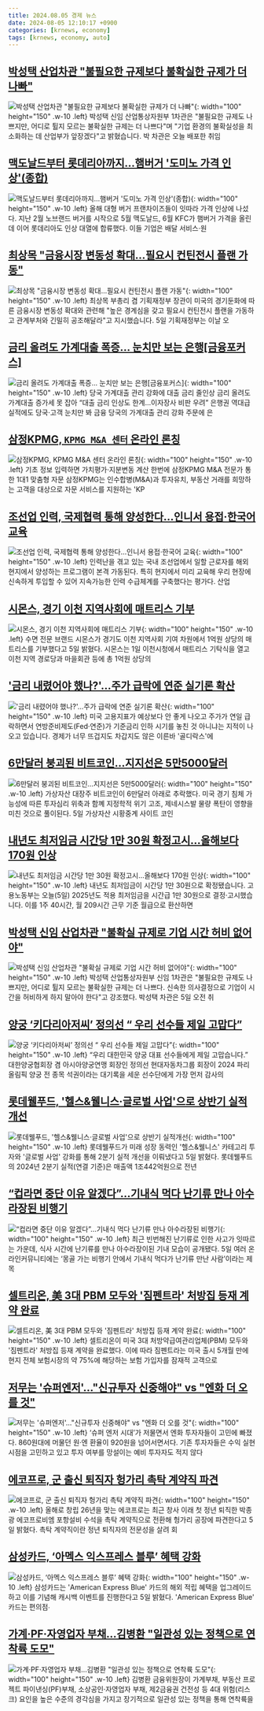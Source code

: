 ```yaml
---
title: 2024.08.05 경제 뉴스
date: 2024-08-05 12:10:17 +0900
categories: [krnews, economy]
tags: [krnews, economy, auto]
---
```

## [박성택 산업차관 "불필요한 규제보다 불확실한 규제가 더 나빠"](https://n.news.naver.com/mnews/article/214/0001365840)

![박성택 산업차관 "불필요한 규제보다 불확실한 규제가 더 나빠"](https://mimgnews.pstatic.net/image/origin/214/2024/08/05/1365840.jpg?type=nf220_150){: width="100" height="150" .w-10 .left}
박성택 신임 산업통상자원부 1차관은 "불필요한 규제도 나쁘지만, 어디로 튈지 모르는 불확실한 규제는 더 나쁘다"며 "기업 환경의 불확실성을 최소화하는 데 산업부가 앞장겠다"고 밝혔습니다. 박 차관은 오늘 배포한 취임

## [맥도날드부터 롯데리아까지…햄버거 '도미노 가격 인상'(종합)](https://n.news.naver.com/mnews/article/277/0005455034)

![맥도날드부터 롯데리아까지…햄버거 '도미노 가격 인상'(종합)](https://mimgnews.pstatic.net/image/origin/277/2024/08/05/5455034.jpg?type=nf220_150){: width="100" height="150" .w-10 .left}
올해 대형 버거 프랜차이즈들이 잇따라 가격 인상에 나섰다. 지난 2월 노브랜드 버거를 시작으로 5월 맥도날드, 6월 KFC가 햄버거 가격을 올린 데 이어 롯데리아도 인상 대열에 합류했다. 이들 기업은 배달 서비스·원

## [최상목 "금융시장 변동성 확대…필요시 컨틴전시 플랜 가동"](https://n.news.naver.com/mnews/article/374/0000396085)

![최상목 "금융시장 변동성 확대…필요시 컨틴전시 플랜 가동"](https://mimgnews.pstatic.net/image/origin/374/2024/08/05/396085.jpg?type=nf220_150){: width="100" height="150" .w-10 .left}
최상목 부총리 겸 기획재정부 장관이 미국의 경기둔화에 따른 금융시장 변동성 확대와 관련해 "높은 경계심을 갖고 필요시 컨틴전시 플랜을 가동하고 관계부처와 긴밀히 공조해달라"고 지시했습니다. 5일 기획재정부는 이날 오

## [금리 올려도 가계대출 폭증… 눈치만 보는 은행[금융포커스]](https://n.news.naver.com/mnews/article/366/0001009842)

![금리 올려도 가계대출 폭증… 눈치만 보는 은행[금융포커스]](https://mimgnews.pstatic.net/image/origin/366/2024/08/05/1009842.jpg?type=nf220_150){: width="100" height="150" .w-10 .left}
당국 가계대출 관리 강화에 대출 금리 줄인상 금리 올려도 가계대출 증가세 못 잡아 “대출 금리 인상도 한계…이자장사 비판 우려” 은행권 역대급 실적에도 당국·고객 눈치만 봐 금융 당국의 가계대출 관리 강화 주문에 은

## [삼정KPMG, `KPMG M&A 센터` 온라인 론칭](https://n.news.naver.com/mnews/article/029/0002892774)

![삼정KPMG, `KPMG M&A 센터` 온라인 론칭](https://mimgnews.pstatic.net/image/origin/029/2024/08/05/2892774.jpg?type=nf220_150){: width="100" height="150" .w-10 .left}
기초 정보 입력하면 가치평가·지분변동 계산 한번에 삼정KPMG M&A 전문가 통한 1대1 맞춤형 자문 삼정KPMG는 인수합병(M&A)과 투자유치, 부동산 거래를 희망하는 고객을 대상으로 자문 서비스를 지원하는 'KP

## [조선업 인력, 국제협력 통해 양성한다…인니서 용접·한국어 교육](https://n.news.naver.com/mnews/article/016/0002345266)

![조선업 인력, 국제협력 통해 양성한다…인니서 용접·한국어 교육](https://mimgnews.pstatic.net/image/origin/016/2024/08/05/2345266.jpg?type=nf220_150){: width="100" height="150" .w-10 .left}
인력난을 겪고 있는 국내 조선업에서 일할 근로자를 해외 현지에서 양성하는 프로그램이 본격 가동된다. 특히 현지에서 미리 교육해 우리 현장에 신속하게 투입할 수 있어 지속가능한 인력 수급체계를 구축했다는 평가다. 산업

## [시몬스, 경기 이천 지역사회에 매트리스 기부](https://n.news.naver.com/mnews/article/016/0002345409)

![시몬스, 경기 이천 지역사회에 매트리스 기부](https://mimgnews.pstatic.net/image/origin/016/2024/08/05/2345409.jpg?type=nf220_150){: width="100" height="150" .w-10 .left}
수면 전문 브랜드 시몬스가 경기도 이천 지역사회 기여 차원에서 1억원 상당의 매트리스를 기부했다고 5일 밝혔다. 시몬스는 1일 이천시청에서 매트리스 기탁식을 열고 이천 지역 경로당과 마을회관 등에 총 1억원 상당의

## ['금리 내렸어야 했나?'…주가 급락에 연준 실기론 확산](https://n.news.naver.com/mnews/article/374/0000396046)

!['금리 내렸어야 했나?'…주가 급락에 연준 실기론 확산](https://mimgnews.pstatic.net/image/origin/374/2024/08/05/396046.jpg?type=nf220_150){: width="100" height="150" .w-10 .left}
미국 고용지표가 예상보다 안 좋게 나오고 주가가 연일 급락하면서 연방준비제도(Fed·연준)가 기준금리 인하 시기를 놓친 것 아니냐는 지적이 나오고 있습니다. 경제가 너무 뜨겁지도 차갑지도 않은 이른바 '골디락스'에

## [6만달러 붕괴된 비트코인…지지선은 5만5000달러](https://n.news.naver.com/mnews/article/018/0005805122)

![6만달러 붕괴된 비트코인…지지선은 5만5000달러](https://mimgnews.pstatic.net/image/origin/018/2024/08/05/5805122.jpg?type=nf220_150){: width="100" height="150" .w-10 .left}
가상자산 대장주 비트코인이 6만달러 아래로 추락했다. 미국 경기 침체 가능성에 따른 투자심리 위축과 함꼐 지정학적 위기 고조, 제네시스발 물량 폭탄이 영향을 미친 것으로 풀이된다. 5일 가상자산 시황중계 사이트 코인

## [내년도 최저임금 시간당 1만 30원 확정고시…올해보다 170원 인상](https://n.news.naver.com/mnews/article/056/0011775064)

![내년도 최저임금 시간당 1만 30원 확정고시…올해보다 170원 인상](https://mimgnews.pstatic.net/image/origin/056/2024/08/05/11775064.jpg?type=nf220_150){: width="100" height="150" .w-10 .left}
내년도 최저임금이 시간당 1만 30원으로 확정됐습니다. 고용노동부는 오늘(5일) 2025년도 적용 최저임금을 시간급 1만 30원으로 결정·고시했습니다. 이를 1주 40시간, 월 209시간 근무 기준 월급으로 환산하면

## [박성택 신임 산업차관 "불확실 규제로 기업 시간 허비 없어야"](https://n.news.naver.com/mnews/article/003/0012709558)

![박성택 신임 산업차관 "불확실 규제로 기업 시간 허비 없어야"](https://mimgnews.pstatic.net/image/origin/003/2024/08/05/12709558.jpg?type=nf220_150){: width="100" height="150" .w-10 .left}
박성택 산업통상자원부 신임 1차관은 "불필요한 규제도 나쁘지만, 어디로 튈지 모르는 불확실한 규제는 더 나쁘다. 신속한 의사결정으로 기업이 시간을 허비하게 하지 말아야 한다"고 강조했다. 박성택 차관은 5일 오전 취

## [양궁 ‘키다리아저씨’ 정의선 “ 우리 선수들 제일 고맙다”](https://n.news.naver.com/mnews/article/016/0002345413)

![양궁 ‘키다리아저씨’ 정의선 “ 우리 선수들 제일 고맙다”](https://mimgnews.pstatic.net/image/origin/016/2024/08/05/2345413.jpg?type=nf220_150){: width="100" height="150" .w-10 .left}
“우리 대한민국 양궁 대표 선수들에게 제일 고맙습니다.” 대한양궁협회장 겸 아시아양궁연맹 회장인 정의선 현대자동차그룹 회장이 2024 파리 올림픽 양궁 전 종목 석권이라는 대기록을 세운 선수단에게 가장 먼저 감사의

## [롯데웰푸드, '헬스&웰니스·글로벌 사업'으로 상반기 실적개선](https://n.news.naver.com/mnews/article/030/0003228985)

![롯데웰푸드, '헬스&웰니스·글로벌 사업'으로 상반기 실적개선](https://mimgnews.pstatic.net/image/origin/030/2024/08/05/3228985.jpg?type=nf220_150){: width="100" height="150" .w-10 .left}
롯데웰푸드가 미래 성장 동력인 '헬스&웰니스' 카테고리 투자와 '글로벌 사업' 강화를 통해 2분기 실적 개선을 이뤄냈다고 5일 밝혔다. 롯데웰푸드의 2024년 2분기 실적(연결 기준)은 매출액 1조442억원으로 전년

## [“컵라면 중단 이유 알겠다”…기내식 먹다 난기류 만나 아수라장된 비행기](https://n.news.naver.com/mnews/article/023/0003850583)

![“컵라면 중단 이유 알겠다”…기내식 먹다 난기류 만나 아수라장된 비행기](https://mimgnews.pstatic.net/image/origin/023/2024/08/05/3850583.jpg?type=nf220_150){: width="100" height="150" .w-10 .left}
최근 빈번해진 난기류로 인한 사고가 잇따르는 가운데, 식사 시간에 난기류를 만나 아수라장이된 기내 모습이 공개됐다. 5일 여러 온라인커뮤니티에는 ‘몽골 가는 비행기 안에서 기내식 먹다가 난기류 만난 사람’이라는 제목

## [셀트리온, 美 3대 PBM 모두와 '짐펜트라' 처방집 등재 계약 완료](https://n.news.naver.com/mnews/article/008/0005072900)

![셀트리온, 美 3대 PBM 모두와 '짐펜트라' 처방집 등재 계약 완료](https://mimgnews.pstatic.net/image/origin/008/2024/08/05/5072900.jpg?type=nf220_150){: width="100" height="150" .w-10 .left}
셀트리온이 미국 3대 처방약급여관리업체(PBM) 모두와 '짐펜트라' 처방집 등재 계약을 완료했다. 이에 따라 짐펜트라는 미국 출시 5개월 만에 현지 전체 보험시장의 약 75%에 해당하는 보험 가입자를 잠재적 고객으로

## [저무는 '슈퍼엔저'…"신규투자 신중해야" vs "엔화 더 오를 것"](https://n.news.naver.com/mnews/article/015/0005017835)

![저무는 '슈퍼엔저'…"신규투자 신중해야" vs "엔화 더 오를 것"](https://mimgnews.pstatic.net/image/origin/015/2024/08/04/5017835.jpg?type=nf220_150){: width="100" height="150" .w-10 .left}
‘슈퍼 엔저 시대’가 저물면서 엔화 투자자들이 고민에 빠졌다. 860원대에 머물던 원·엔 환율이 920원을 넘어서면서다. 기존 투자자들은 수익 실현 시점을 고민하고 있고 투자 여부를 망설이는 예비 투자자도 적지 않다

## [에코프로, 군 출신 퇴직자 헝가리 촉탁 계약직 파견](https://n.news.naver.com/mnews/article/018/0005805268)

![에코프로, 군 출신 퇴직자 헝가리 촉탁 계약직 파견](https://mimgnews.pstatic.net/image/origin/018/2024/08/05/5805268.jpg?type=nf220_150){: width="100" height="150" .w-10 .left}
올해로 창립 26년을 맞는 에코프로는 최근 창사 이래 첫 정년 퇴직한 박종광 에코프로비엠 포항설비 수석을 촉탁 계약직으로 전환해 헝가리 공장에 파견한다고 5일 밝혔다. 촉탁 계약직이란 정년 퇴직자의 전문성을 살려 회

## [삼성카드, ‘아멕스 익스프레스 블루’ 혜택 강화](https://n.news.naver.com/mnews/article/082/0001282533)

![삼성카드, ‘아멕스 익스프레스 블루’ 혜택 강화](https://mimgnews.pstatic.net/image/origin/082/2024/08/05/1282533.jpg?type=nf220_150){: width="100" height="150" .w-10 .left}
삼성카드는 'American Express Blue' 카드의 해외 적립 혜택을 업그레이드하고 이를 기념해 캐시백 이벤트를 진행한다고 5일 밝혔다. 'American Express Blue' 카드는 편의점∙

## [가계·PF·자영업자 부채…김병환 "일관성 있는 정책으로 연착륙 도모"](https://n.news.naver.com/mnews/article/277/0005454992)

![가계·PF·자영업자 부채…김병환 "일관성 있는 정책으로 연착륙 도모"](https://mimgnews.pstatic.net/image/origin/277/2024/08/05/5454992.jpg?type=nf220_150){: width="100" height="150" .w-10 .left}
김병환 금융위원장이 가계부채, 부동산 프로젝트 파이낸싱(PF)부채, 소상공인·자영업자 부채, 제2금융권 건전성 등 4대 위험(리스크) 요인을 높은 수준의 경각심을 가지고 장기적으로 일관성 있는 정책을 통해 연착륙을

